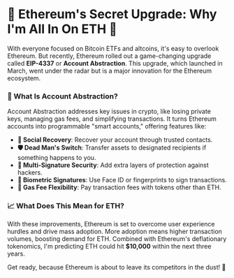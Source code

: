 # 🚀 Ethereum's Secret Upgrade: Why I'm All In On ETH 🚀

With everyone focused on Bitcoin ETFs and altcoins, it's easy to overlook Ethereum. But recently, Ethereum rolled out a game-changing upgrade called **EIP-4337** or **Account Abstraction**. This upgrade, which launched in March, went under the radar but is a major innovation for the Ethereum ecosystem.

### 🌟 What Is Account Abstraction?
Account Abstraction addresses key issues in crypto, like losing private keys, managing gas fees, and simplifying transactions. It turns Ethereum accounts into programmable "smart accounts," offering features like:

- **🔐 Social Recovery**: Recover your account through trusted contacts.
- **🛡️ Dead Man's Switch**: Transfer assets to designated recipients if something happens to you.
- **🔑 Multi-Signature Security**: Add extra layers of protection against hackers.
- **📱 Biometric Signatures**: Use Face ID or fingerprints to sign transactions.
- **💸 Gas Fee Flexibility**: Pay transaction fees with tokens other than ETH.

### 📈 What Does This Mean for ETH?
With these improvements, Ethereum is set to overcome user experience hurdles and drive mass adoption. More adoption means higher transaction volumes, boosting demand for ETH. Combined with Ethereum's deflationary tokenomics, I'm predicting ETH could hit **$10,000** within the next three years.

Get ready, because Ethereum is about to leave its competitors in the dust! 🚀
